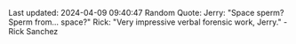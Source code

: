 Last updated: 2024-04-09 09:40:47
Random Quote: Jerry: "Space sperm? Sperm from... space?"
Rick: "Very impressive verbal forensic work, Jerry." - Rick Sanchez